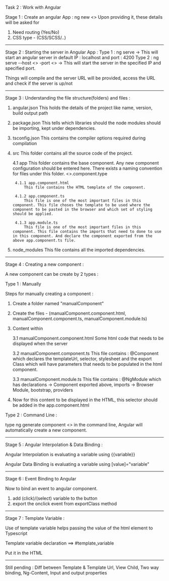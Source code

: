 Task 2 : Work with Angular

Stage 1 : Create an angular App :
ng new <<Project Name>>
Upon providing it, these details will be asked for
1. Need routing (Yes/No)
2. CSS type - (CSS/SCSS/..)

------------------------------------------------------------------------------------------------------------------------------

Stage 2 : Starting the server in Angular App : 
Type 1 : ng serve -> This will start an angular server in default IP : localhost and port : 4200
Type 2 : ng serve --host <<IP Address>> -port <<Port>> -> This will start the server in the specified IP and specified port.

Things will compile and the server URL will be provided, access the URL and check if the server is up/not

------------------------------------------------------------------------------------------------------------------------------

Stage 3 : Understanding the file structure(folders) and files : 

1. angular.json
    This holds the details of the project like name, version, build output path

2. package.json
    This tells which libraries should the node modules should be importing, kept under dependencies. 

3. tsconfig.json
    This contains the compiler options required during compilation

4. src 
    This folder contains all the source code of the project.

    4.1 app
        This folder contains the base component. Any new component configuration should be entered here. 
        There exists a naming convention for files under this folder. <<Component Name>>.component.type

        4.1.1 app.component.html
            This file contains the HTML template of the component. 

        4.1.2 app.component.ts
            This file is one of the most important files in this component. This file choses the template to be used where the component to be pasted in the browser and which set of styling should be applied. 
        
        4.1.3 app.module.ts
            This file is one of the most important files in this component. This file contains the imports that need to done to use in this component. And declare the component exported from the above app.component.ts file. 

5. node_modules
    This file contains all the imported dependencies. 

------------------------------------------------------------------------------------------------------------------------------

Stage 4 : Creating a new component : 

A new component can be create by 2 types : 

Type 1 : Manually

Steps for manually creating a component : 

1. Create a folder named "manualComponent"
2. Create the files - (manualComponent.component.html, manualComponent.component.ts, manualComponent.module.ts)
3. Content within 

    3.1 manualComponent.component.html
        Some html code that needs to be displayed when the server

    3.2 manualComponent.component.ts
        This file contains : @Component which declares the templateUrl, selector, stylesheet and the export Class which will have parameters that needs to be populated in the html component. 

    3.3 manualComponent.module.ts
        This file contains : @NgModule which has declarations -> Component exported above, imports -> Browser Module, bootstrap, providers

4. Now for this content to be displayed in the HTML, this selector should be added in the app.component.html


Type 2 : Command Line : 

type ng generate component <<Component Name>> in the command line, Angular will automatically create a new component. 

------------------------------------------------------------------------------------------------------------------------------

Stage 5 : Angular Interpolation & Data Binding : 

Angular Interpolation is evaluating a variable using {{variable}}

Angular Data Binding is evaluating a variable using [value]="variable"

------------------------------------------------------------------------------------------------------------------------------

Stage 6 : Event Binding to Angular

Now to bind an event to angular component. 

1. add (click)/(select) variable to the button
2. export the onclick event from exportClass method

------------------------------------------------------------------------------------------------------------------------------

Stage 7 : Template Variable : 

Use of template variable helps passing the value of the html element to Typescript

Template variable declaration ==> #template_variable

Put it in the HTML

------------------------------------------------------------------------------------------------------------------------------

Still pending : Diff between Template & Template Url, View Child, Two way binding, Ng-Content, Input and output properties 